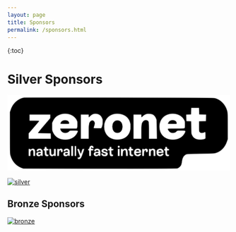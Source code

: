 ```yaml
---
layout: page
title: Sponsors
permalink: /sponsors.html
---
```



{:toc}

# Silver Sponsors  <!-- here and on sponsors page of website -->
[![silver-zeronet-logo]][silver-zeronet-link]

[![silver]](https://opencollective.com/offlineimap-organization/contribute)

## Bronze Sponsors
[![bronze]](https://opencollective.com/offlineimap-organization/contribute)


<!-- Links -->
[silver]: https://opencollective.com/offlineimap-organization/tiers/silver-sponsor.svg
[bronze]: https://opencollective.com/offlineimap-organization/tiers/bronze-sponsor.svg
[silver-zeronet-link]: https://zeronet.co.nz/ "Zeronet - naturally fast internet."
[silver-zeronet-logo]: https://github.com/OfflineIMAP/offlineimap.github.io/blob/chris001-sponsors-page/sponsorpageimages/silversponsorlogos/zeronet-logo.svg

<!--
vim: ts=2 expandtab :
-->
